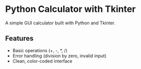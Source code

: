 # Python Calculator with Tkinter

A simple GUI calculator built with Python and Tkinter.

## Features
- Basic operations (+, -, *, /)
- Error handling (division by zero, invalid input)
- Clean, color-coded interface


